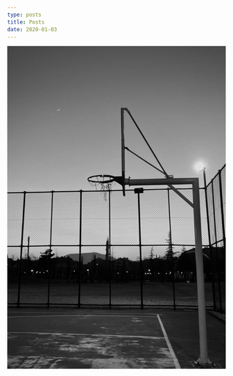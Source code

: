 ```yaml
---
type: posts
title: Posts
date: 2020-01-03
---
```


<img src="pota.jpg" alt="basketball white-black photo">

